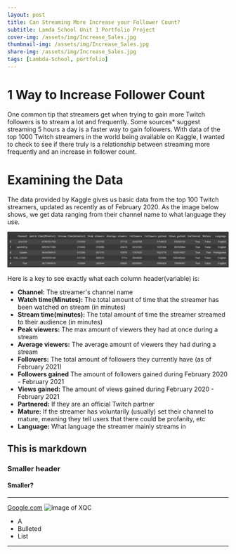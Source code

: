```yaml
---
layout: post
title: Can Streaming More Increase your Follower Count? 
subtitle: Lamda School Unit 1 Portfolio Project
cover-img: /assets/img/Increase_Sales.jpg
thumbnail-img: /assets/img/Increase_Sales.jpg
share-img: /assets/img/Increase_Sales.jpg
tags: [Lambda-School, portfolio]
---
```


# 1 Way to Increase Follower Count

One common tip that streamers get when trying to gain more Twitch followers is to stream a lot and frequently. Some sources* suggest streaming 5 hours a day is a faster way to gain followers. With data of the top 1000 Twitch streamers in the world being available on Kaggle, I wanted to check to see if there truly is a relationship between streaming more frequently and an increase in follower count.  

# Examining the Data

The data provided by Kaggle gives us basic data from the top 100 Twitch streamers, updated as recently as of February 2020. As the image below shows, we get data ranging from their channel name to what language they use.

![data image](/assets/img/Twitch_Data_Intro.png "Title")

Here is a key to see exactly what each column header(variable) is:
- **Channel:** The streamer's channel name
- **Watch time(Minutes):** The total amount of time that the streamer has been watched on stream (in minutes)
- **Stream time(minutes):** The total amount of time the streamer streamed to their audience (in minutes)
- **Peak viewers:** The max amount of viewers they had at once during a stream
- **Average viewers:** The average amount of viewers they had during a stream
- **Followers:** The total amount of followers they currently have (as of February 2021)
- **Followers gained** The amount of followers gained during February 2020 - February 2021
- **Views gained:** The amount of views gained during February 2020 - February 2021
- **Partnered:** If they are an official Twitch partner
- **Mature:** If the streamer has voluntarily (usually) set their channel to mature, meaning they tell users that there could be profanity, etc
- **Language:** What language the streamer mainly streams in  


## This is markdown

### Smaller header

#### Smaller?
---

[Google.com](https://www.google.com/)
![Image of XQC](https://upload.wikimedia.org/wikipedia/commons/f/f5/XQc_at_OWWC.jpg)

- A
- Bulleted
- List

---
